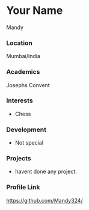 # Your Name
Mandy   

### Location

Mumbai/India

### Academics

Josephs Convent

### Interests

- Chess

### Development

- Not special 

### Projects

- havent done any project.

### Profile Link

https://github.com/Mandy324/